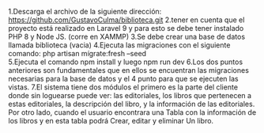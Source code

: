1.Descarga el archivo de la siguiente dirección: https://github.com/GustavoCulma/biblioteca.git 
2.tener en cuenta que el proyecto está realizado en Laravel 9 y para esto se debe tener instalado PHP 8 y Node JS. (corre en XAMMP)
3.Se debe crear una base de datos llamada biblioteca (vacia)
4.Ejecuta las migraciones con el siguiente comando: php artisan mígrate:fresh –seed     
5.Ejecuta el comando npm install y luego npm run dev 
6.Los dos puntos anteriores son fundamentales que en ellos se encuentran las migraciones necesarias para la base de datos y el 4 punto para que se ejecuten las vistas. 
7.El sistema tiene dos módulos el primero es la parte del cliente donde sin loguearse puede ver: las editoriales, los libros que pertenecen a estas editoriales, la descripción del libro, y la información de las editoriales. Por otro lado, cuando el usuario encontrara una Tabla con la información de los libros y en esta tabla podrá  Crear, editar y eliminar Un libro.
